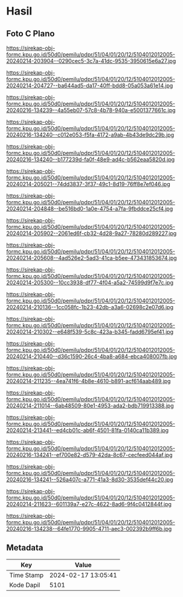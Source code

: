 # Hasil

## Foto C Plano

https://sirekap-obj-formc.kpu.go.id/50d0/pemilu/pdpr/51/04/01/20/12/5104012012005-20240214-203904--0290cec5-3c7a-41dc-9535-3950615e6a27.jpg

https://sirekap-obj-formc.kpu.go.id/50d0/pemilu/pdpr/51/04/01/20/12/5104012012005-20240214-204727--ba644ad5-da17-40ff-bdd8-05a053a61e14.jpg

https://sirekap-obj-formc.kpu.go.id/50d0/pemilu/pdpr/51/04/01/20/12/5104012012005-20240216-134239--4a55eb07-57c8-4b78-940a-e5001377661c.jpg

https://sirekap-obj-formc.kpu.go.id/50d0/pemilu/pdpr/51/04/01/20/12/5104012012005-20240216-134240--c012e053-f5fa-4172-a9ab-4b43de9dc29b.jpg

https://sirekap-obj-formc.kpu.go.id/50d0/pemilu/pdpr/51/04/01/20/12/5104012012005-20240216-134240--b177239d-fa0f-48e9-ad4c-b562eaa5820d.jpg

https://sirekap-obj-formc.kpu.go.id/50d0/pemilu/pdpr/51/04/01/20/12/5104012012005-20240214-205021--74dd3837-3f37-49c1-8d19-76ff8e7ef046.jpg

https://sirekap-obj-formc.kpu.go.id/50d0/pemilu/pdpr/51/04/01/20/12/5104012012005-20240214-204848--be516bd0-1a0e-4754-a7fa-9fbddce25cf4.jpg

https://sirekap-obj-formc.kpu.go.id/50d0/pemilu/pdpr/51/04/01/20/12/5104012012005-20240214-205902--2061ed6f-cb32-4d28-9a27-78280d289227.jpg

https://sirekap-obj-formc.kpu.go.id/50d0/pemilu/pdpr/51/04/01/20/12/5104012012005-20240214-205608--4ad526e2-5ad3-41ca-b5ee-473431853674.jpg

https://sirekap-obj-formc.kpu.go.id/50d0/pemilu/pdpr/51/04/01/20/12/5104012012005-20240214-205300--10cc3938-df77-4f04-a5a2-74599d9f7e7c.jpg

https://sirekap-obj-formc.kpu.go.id/50d0/pemilu/pdpr/51/04/01/20/12/5104012012005-20240214-210136--1cc058fc-1b23-42db-a3a6-02698c2e07d6.jpg

https://sirekap-obj-formc.kpu.go.id/50d0/pemilu/pdpr/51/04/01/20/12/5104012012005-20240214-210302--e648f539-5c8c-423a-b345-fadd6795ef41.jpg

https://sirekap-obj-formc.kpu.go.id/50d0/pemilu/pdpr/51/04/01/20/12/5104012012005-20240214-210440--d36c1590-26c4-4ba8-a684-ebca408007fb.jpg

https://sirekap-obj-formc.kpu.go.id/50d0/pemilu/pdpr/51/04/01/20/12/5104012012005-20240214-211235--4ea741f6-4b8e-4610-b891-acf614aab489.jpg

https://sirekap-obj-formc.kpu.go.id/50d0/pemilu/pdpr/51/04/01/20/12/5104012012005-20240214-211014--6ab48509-80e1-4953-ada2-bdb719913388.jpg

https://sirekap-obj-formc.kpu.go.id/50d0/pemilu/pdpr/51/04/01/20/12/5104012012005-20240214-213441--ed4cb01c-ab6f-4501-81fa-0140ca11b389.jpg

https://sirekap-obj-formc.kpu.go.id/50d0/pemilu/pdpr/51/04/01/20/12/5104012012005-20240216-134241--ef700e82-d579-42da-8c67-cecfeed044af.jpg

https://sirekap-obj-formc.kpu.go.id/50d0/pemilu/pdpr/51/04/01/20/12/5104012012005-20240216-134241--526a407c-a771-41a3-8d30-3535def44c20.jpg

https://sirekap-obj-formc.kpu.go.id/50d0/pemilu/pdpr/51/04/01/20/12/5104012012005-20240214-211623--601139a7-e27c-4622-8ad6-9f4c0412844f.jpg

https://sirekap-obj-formc.kpu.go.id/50d0/pemilu/pdpr/51/04/01/20/12/5104012012005-20240216-134238--64fe1770-9905-4711-aec3-002392b9ff6b.jpg


## Metadata

| Key        | Value               |
| ---------- | ------------------- |
| Time Stamp | 2024-02-17 13:05:41 |
| Kode Dapil | 5101                |



